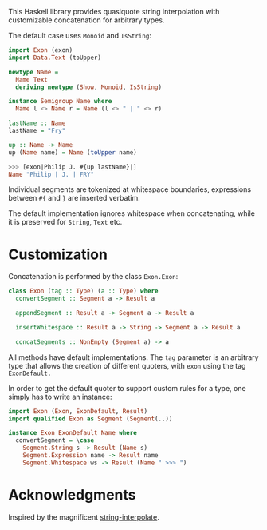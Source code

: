 This Haskell library provides quasiquote string interpolation with customizable concatenation for arbitrary types.

The default case uses `Monoid` and `IsString`:

```haskell
import Exon (exon)
import Data.Text (toUpper)

newtype Name =
  Name Text
  deriving newtype (Show, Monoid, IsString)

instance Semigroup Name where
  Name l <> Name r = Name (l <> " | " <> r)

lastName :: Name
lastName = "Fry"

up :: Name -> Name
up (Name name) = Name (toUpper name)

>>> [exon|Philip J. #{up lastName}|]
Name "Philip | J. | FRY"
```

Individual segments are tokenized at whitespace boundaries, expressions between `#{` and `}` are inserted verbatim.

The default implementation ignores whitespace when concatenating, while it is preserved for `String`, `Text` etc.

# Customization

Concatenation is performed by the class `Exon.Exon`:

```haskell
class Exon (tag :: Type) (a :: Type) where
  convertSegment :: Segment a -> Result a

  appendSegment :: Result a -> Segment a -> Result a

  insertWhitespace :: Result a -> String -> Segment a -> Result a

  concatSegments :: NonEmpty (Segment a) -> a
```

All methods have default implementations.
The `tag` parameter is an arbitrary type that allows the creation of different quoters, with `exon` using the tag
`ExonDefault.`

In order to get the default quoter to support custom rules for a type, one simply has to write an instance:

```haskell
import Exon (Exon, ExonDefault, Result)
import qualified Exon as Segment (Segment(..))

instance Exon ExonDefault Name where
  convertSegment = \case
    Segment.String s -> Result (Name s)
    Segment.Expression name -> Result name
    Segment.Whitespace ws -> Result (Name " >>> ")
```

# Acknowledgments

Inspired by the magnificent [string-interpolate].

[string-interpolate]: https://hackage.haskell.org/package/string-interpolate
